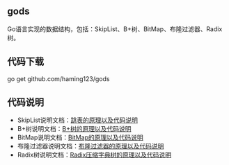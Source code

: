 ## gods
Go语言实现的数据结构，包括：SkipList、B+树、BitMap、布隆过滤器、Radix树。

## 代码下载
go get github.com/haming123/gods

## 代码说明
* SkipList说明文档：[跳表的原理以及代码说明](http://39.108.252.54:8080/docs/demo/skip_list)
* B+树说明文档：[B+树的原理以及代码说明](http://39.108.252.54:8080/docs/demo/bp_tree)
* BitMap说明文档：[BitMap的原理以及代码说明](http://39.108.252.54:8080/docs/demo/bitmap)
* 布隆过滤器说明文档：[布隆过滤器的原理以及代码说明](http://39.108.252.54:8080/docs/demo/bloom)
* Radix树说明文档：[Radix压缩字典树的原理以及代码说明](http://39.108.252.54:8080/docs/demo/radix)

